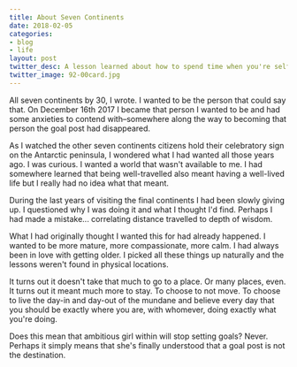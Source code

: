 ```yaml
---
title: About Seven Continents
date: 2018-02-05
categories:
- blog
- life
layout: post
twitter_desc: A lesson learned about how to spend time when you're self-employed
twitter_image: 92-00card.jpg
---
```


All seven continents by 30, I wrote. I wanted to be the person that could say that. On December 16th 2017 I became that person I wanted to be and had some anxieties to contend with–somewhere along the way to becoming that person the goal post had disappeared. 

As I watched the other seven continents citizens hold their celebratory sign on the Antarctic peninsula, I wondered what I had wanted all those years ago. I was curious. I wanted a world that wasn't available to me. I had somewhere learned that being well-travelled also meant having a well-lived life but I really had no idea what that meant.

During the last years of visiting the final continents I had been slowly giving up. I questioned why I was doing it and what I thought I'd find. Perhaps I had made a mistake... correlating distance travelled to depth of wisdom.

What I had originally thought I wanted this for had already happened. I wanted to be more mature, more compassionate, more calm. I had always been in love with getting older. I picked all these things up naturally and the lessons weren't found in physical locations.

It turns out it doesn't take that much to go to a place. Or many places, even. It turns out it meant much more to stay. To choose to not move. To choose to live the day-in and day-out of the mundane and believe every day that you should be exactly where you are, with whomever, doing exactly what you're doing. 

Does this mean that ambitious girl within will stop setting goals? Never. Perhaps it simply means that she's finally understood that a goal post is not the destination.